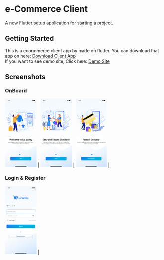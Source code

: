 # e-Commerce Client

A new Flutter setup application for starting a project.

## Getting Started

This is a ecormmerce client app by made on flutter.
You can download that app on here: <a href="https://github.com/Almighty11/eCommerce-Client/blob/master/release/NigeriaStore-Client.apk">Download Client App</a><br>
If you want to see demo site, Click here: <a href="https://demo.6amtech.com/6valley/">Demo Site</a><br>

## Screenshots

### OnBoard
<img src="https://github.com/Almighty11/eCommerce-Client/blob/master/screens/ios_10.png" width="20%"> | <img src="https://github.com/Almighty11/eCommerce-Client/blob/master/screens/ios_11.png" width="20%"> | <img src="https://github.com/Almighty11/eCommerce-Client/blob/master/screens/ios_12.png" width="20%"> | 
### Login & Register
<img src="https://github.com/Almighty11/eCommerce-Client/blob/master/screens/ios_13.png" width="20%"> |
